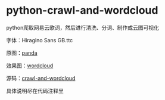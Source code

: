 # python-crawl-and-wordcloud
python爬取网易云歌词，然后进行清洗、分词、制作成云图可视化

字体：Hiragino Sans GB.ttc

原图：[panda](./panda.jpg)

效果图：[wordcloud](./wordcloud.jpg)

源码：[crawl-and-wordcloud](./crawl-and-wordcloud.py)

具体说明尽在代码注释里
